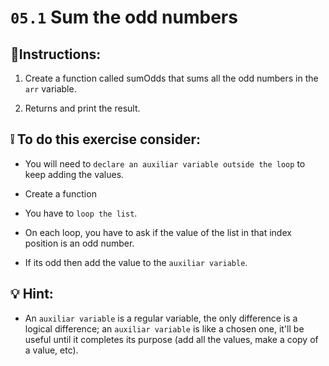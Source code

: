 # `05.1` Sum the odd numbers


## 📝Instructions:

1. Create a function called sumOdds that sums all the odd numbers in the `arr` variable.

2. Returns and print the result.

## ❕ To do this exercise consider:

- You will need to `declare an auxiliar variable outside the loop` to keep adding the values.

- Create a function

- You have to `loop the list`.

- On each loop, you have to ask if the value of the list in that index position is an odd number.

- If its odd then add the value to the `auxiliar variable`.

## 💡 Hint:

+ An `auxiliar variable` is a regular variable, the only difference is a logical difference; an `auxiliar variable` is like a chosen one, it'll be useful until it completes its purpose (add all the values, make a copy of a value, etc).